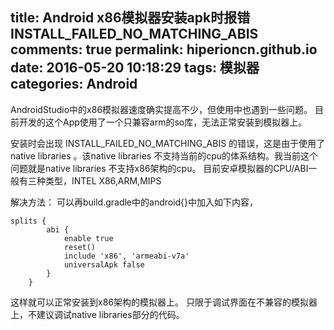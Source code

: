title: Android x86模拟器安装apk时报错 INSTALL_FAILED_NO_MATCHING_ABIS
comments: true
permalink: hiperioncn.github.io
date: 2016-05-20 10:18:29
tags: 模拟器
categories: Android
---

AndroidStudio中的x86模拟器速度确实提高不少，但使用中也遇到一些问题。
目前开发的这个App使用了一个只兼容arm的so库，无法正常安装到模拟器上。

安装时会出现 INSTALL_FAILED_NO_MATCHING_ABIS 的错误，这是由于使用了native libraries 。该native libraries 不支持当前的cpu的体系结构。我当前这个问题就是native libraries 不支持x86架构的cpu。
目前安卓模拟器的CPU/ABI一般有三种类型，INTEL X86,ARM,MIPS

解决方法：
可以再build.gradle中的android{}中加入如下内容，

```
splits {
        abi {
            enable true
            reset()
            include 'x86', 'armeabi-v7a'
            universalApk false
        }
    }

```

这样就可以正常安装到x86架构的模拟器上。
只限于调试界面在不兼容的模拟器上，不建议调试native libraries部分的代码。
